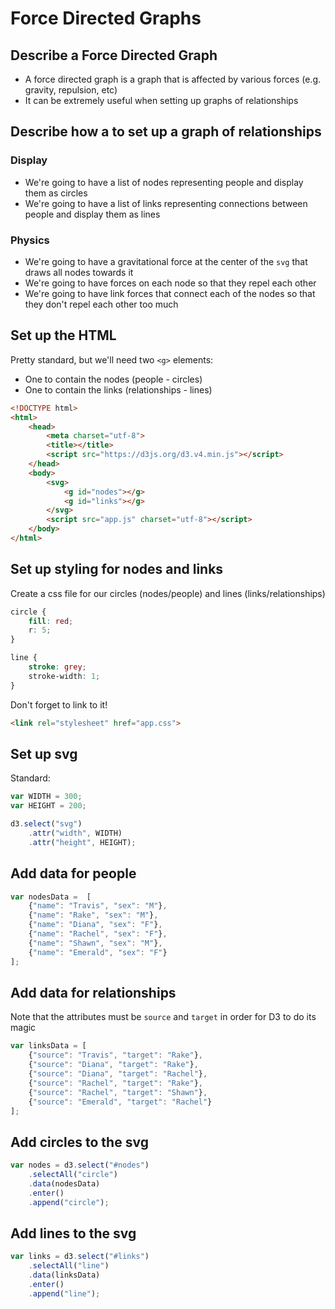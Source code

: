 # Force Directed Graphs

## Describe a Force Directed Graph

- A force directed graph is a graph that is affected by various forces (e.g. gravity, repulsion, etc)
- It can be extremely useful when setting up graphs of relationships

## Describe how a to set up a graph of relationships

### Display

- We're going to have a list of nodes representing people and display them as circles
- We're going to have a list of links representing connections between people and display them as lines

### Physics

- We're going to have a gravitational force at the center of the `svg` that draws all nodes towards it
- We're going to have forces on each node so that they repel each other
- We're going to have link forces that connect each of the nodes so that they don't repel each other too much

## Set up the HTML

Pretty standard, but we'll need two `<g>` elements:

- One to contain the nodes (people - circles)
- One to contain the links (relationships - lines)

```html
<!DOCTYPE html>
<html>
    <head>
        <meta charset="utf-8">
        <title></title>
        <script src="https://d3js.org/d3.v4.min.js"></script>
    </head>
    <body>
        <svg>
            <g id="nodes"></g>
            <g id="links"></g>
        </svg>
        <script src="app.js" charset="utf-8"></script>
    </body>
</html>
```

## Set up styling for nodes and links

Create a css file for our circles (nodes/people) and lines (links/relationships)

```css
circle {
    fill: red;
    r: 5;
}

line {
    stroke: grey;
    stroke-width: 1;
}
```

Don't forget to link to it!

```html
<link rel="stylesheet" href="app.css">
```

## Set up svg

Standard:

```javascript
var WIDTH = 300;
var HEIGHT = 200;

d3.select("svg")
    .attr("width", WIDTH)
    .attr("height", HEIGHT);
```

## Add data for people

```javascript
var nodesData =  [
    {"name": "Travis", "sex": "M"},
    {"name": "Rake", "sex": "M"},
    {"name": "Diana", "sex": "F"},
    {"name": "Rachel", "sex": "F"},
    {"name": "Shawn", "sex": "M"},
    {"name": "Emerald", "sex": "F"}
];
```

## Add data for relationships

Note that the attributes must be `source` and `target` in order for D3 to do its magic

```javascript
var linksData = [
    {"source": "Travis", "target": "Rake"},
    {"source": "Diana", "target": "Rake"},
    {"source": "Diana", "target": "Rachel"},
    {"source": "Rachel", "target": "Rake"},
    {"source": "Rachel", "target": "Shawn"},
    {"source": "Emerald", "target": "Rachel"}
];
```

## Add circles to the svg

```javascript
var nodes = d3.select("#nodes")
    .selectAll("circle")
    .data(nodesData)
    .enter()
    .append("circle");
```

## Add lines to the svg

```javascript
var links = d3.select("#links")
    .selectAll("line")
    .data(linksData)
    .enter()
    .append("line");
```
